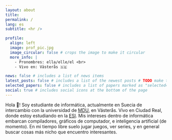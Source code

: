 ```yaml
---
layout: about
title: 
permalink: /
lang: es
subtitle: <hr />

profile:
  align: left
  image: prof_pic.jpg
  image_circular: false # crops the image to make it circular
  more_info: |
    - Pronombres: ella/elle/el <br>
    - Vivo en: Västerås 🇸🇪

news: false # includes a list of news items
latest_posts: false # includes a list of the newest posts # TODO make true when ive written blog posts in the site
selected_papers: false # includes a list of papers marked as "selected={true}"
social: true # includes social icons at the bottom of the page
---
```



Hola 🥰! Soy estudiante de informática, actualmente en Suecia de
intercambio con la universidad de [MDU](mdu.se), en Västerås. Vivo
en Ciudad Real, donde estoy estudiando en la [ESI](esi.uclm.es). Mis
intereses dentro de informática embarcan compiladores, gráficos de
computador, e inteligencia artificial (de momento). En mi tiempo libre
suelo jugar juegos, ver series, y en general buscar cosas más nicho
que encuentro interesantes.
